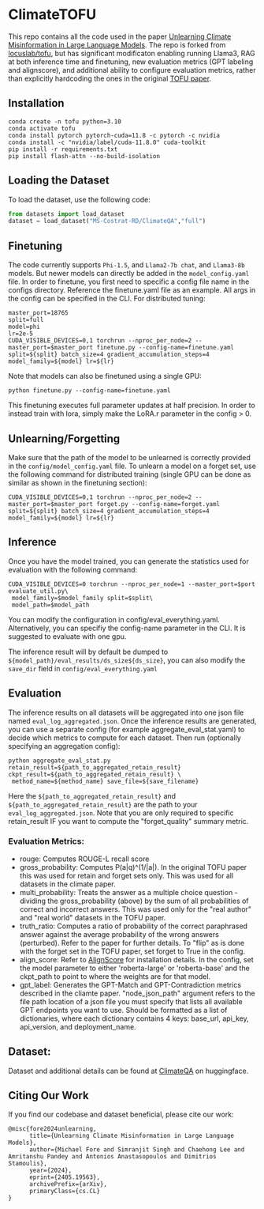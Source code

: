 # ClimateTOFU

This repo contains all the code used in the paper [Unlearning Climate Misinformation in Large Language Models](https://arxiv.org/abs/2405.19563). The repo is forked from [locuslab/tofu](https://github.com/locuslab/tofu), but has significant modificaton enabling running Llama3, RAG at both inference time and finetuning, new evaluation metrics (GPT labeling and alignscore), and additional ability to configure evaluation metrics, rather than explicitly hardcoding the ones in the original [TOFU paper](http://arxiv.org/abs/2401.06121).

## Installation

```
conda create -n tofu python=3.10
conda activate tofu
conda install pytorch pytorch-cuda=11.8 -c pytorch -c nvidia
conda install -c "nvidia/label/cuda-11.8.0" cuda-toolkit
pip install -r requirements.txt
pip install flash-attn --no-build-isolation
```

## Loading the Dataset

To load the dataset, use the following code:

```python
from datasets import load_dataset
dataset = load_dataset("MS-Costrat-RD/ClimateQA","full")
```

## Finetuning

The code currently supports `Phi-1.5`, and `Llama2-7b chat`, and `Llama3-8b` models. But newer models can directly be added in the `model_config.yaml` file. In order to finetune, you first need to specific a config file name in the configs directory. Reference the finetune.yaml file as an example. All args in the config can be specified in the CLI. For distributed tuning:

```
master_port=18765
split=full
model=phi
lr=2e-5
CUDA_VISIBLE_DEVICES=0,1 torchrun --nproc_per_node=2 --master_port=$master_port finetune.py --config-name=finetune.yaml split=${split} batch_size=4 gradient_accumulation_steps=4 model_family=${model} lr=${lr}
```

Note that models can also be finetuned using a single GPU:

```
python finetune.py --config-name=finetune.yaml
```

This finetuning executes full parameter updates at half precision. In order to instead train with lora, simply make the LoRA.r parameter in the config > 0.


## Unlearning/Forgetting

Make sure that the path of the model to be unlearned is correctly provided in the `config/model_config.yaml` file. To unlearn a model on a forget set, use the following command for distributed training (single GPU can be done as similar as shown in the finetuning section):
```
CUDA_VISIBLE_DEVICES=0,1 torchrun --nproc_per_node=2 --master_port=$master_port forget.py --config-name=forget.yaml split=${split} batch_size=4 gradient_accumulation_steps=4 model_family=${model} lr=${lr}
```

## Inference
Once you have the model trained, you can generate the statistics used for evaluation with the following command:
```
CUDA_VISIBLE_DEVICES=0 torchrun --nproc_per_node=1 --master_port=$port evaluate_util.py\
 model_family=$model_family split=$split\
 model_path=$model_path
```
You can modify the configuration in config/eval_everything.yaml. Alternatively, you can specifiy the config-name parameter in the CLI. It is suggested to evaluate with one gpu.

The inference result will by default be dumped to `${model_path}/eval_results/ds_size${ds_size}`, you can also modify the `save_dir` field in `config/eval_everything.yaml`


## Evaluation
The inference results on all datasets will be aggregated into one json file named `eval_log_aggregated.json`. Once the inference results are generated, you can use a separate config (for example aggregate_eval_stat.yaml) to decide which metrics to compute for each dataset. Then run (optionally specifying an aggregation config):
```
python aggregate_eval_stat.py retain_result=${path_to_aggregated_retain_result} ckpt_result=${path_to_aggregated_retain_result} \
 method_name=${method_name} save_file=${save_filename}
```
Here the `${path_to_aggregated_retain_result}` and `${path_to_aggregated_retain_result}` are the path to your `eval_log_aggregated.json`. Note that you are only required to specific retain_result IF you want to compute the "forget_quality" summary metric.

### Evaluation Metrics:

* rouge: Computes ROUGE-L recall score
* gross_probability: Computes P(a|q)^(1/|a|). In the original TOFU paper this was used for retain and forget sets only. This was used for all datasets in the climate paper.
* multi_probability: Treats the answer as a multiple choice question - dividing the gross_probability (above) by the sum of all probabilities of correct and incorrect answers. This was used only for the "real author" and "real world" datasets in the TOFU paper.
* truth_ratio: Computes a ratio of probability of the correct paraphrased answer against the average probability of the wrong answers (perturbed). Refer to the paper for further details. To "flip" as is done with the forget set in the TOFU paper, set forget to True in the config.
* align_score: Refer to [AlignScore](https://github.com/yuh-zha/AlignScore?tab=readme-ov-file) for installation details. In the config, set the model parameter to either 'roberta-large' or 'roberta-base' and the ckpt_path to point to where the weights are for that model.
* gpt_label: Generates the GPT-Match and GPT-Contradiction metrics described in the cliamte paper. "node_json_path" argument refers to the file path location of a json file you must specify that lists all available GPT endpoints you want to use. Should be formatted as a list of dictionaries, where each dictionary contains 4 keys: base_url, api_key, api_version, and deployment_name.


## Dataset:

Dataset and additional details can be found at [ClimateQA](https://huggingface.co/datasets/MS-Costrat-RD/climateQA) on huggingface.


## Citing Our Work

If you find our codebase and dataset beneficial, please cite our work:
```
@misc{fore2024unlearning,
      title={Unlearning Climate Misinformation in Large Language Models}, 
      author={Michael Fore and Simranjit Singh and Chaehong Lee and Amritanshu Pandey and Antonios Anastasopoulos and Dimitrios Stamoulis},
      year={2024},
      eprint={2405.19563},
      archivePrefix={arXiv},
      primaryClass={cs.CL}
}
```
